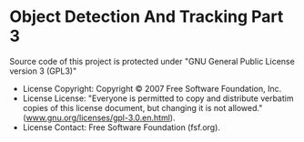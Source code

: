 # Object Detection And Tracking Part 3

Source code of this project is protected under "GNU General Public License version 3 (GPL3)"

* License Copyright: Copyright © 2007 Free Software Foundation, Inc.
* License License: "Everyone is permitted to copy and distribute verbatim copies of this license document, but changing it is not allowed." (www.gnu.org/licenses/gpl-3.0.en.html).
*   License Contact: Free Software Foundation (fsf.org).
